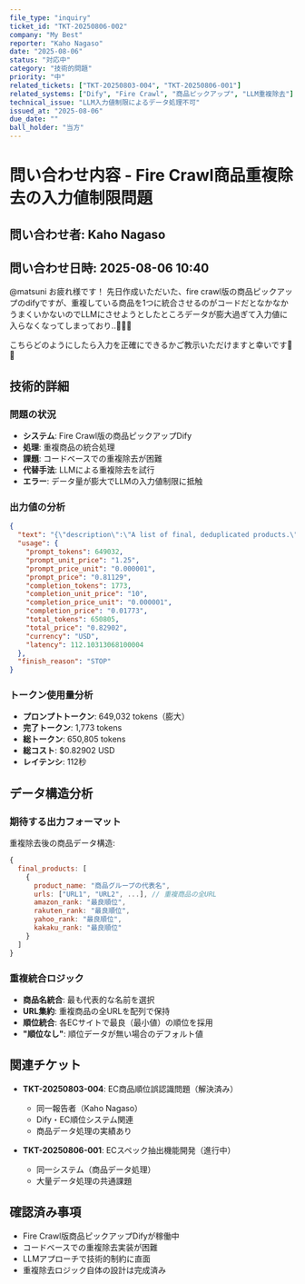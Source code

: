 ```yaml
---
file_type: "inquiry"
ticket_id: "TKT-20250806-002"
company: "My Best"
reporter: "Kaho Nagaso"
date: "2025-08-06"
status: "対応中"
category: "技術的問題"
priority: "中"
related_tickets: ["TKT-20250803-004", "TKT-20250806-001"]
related_systems: ["Dify", "Fire Crawl", "商品ピックアップ", "LLM重複除去"]
technical_issue: "LLM入力値制限によるデータ処理不可"
issued_at: "2025-08-06"
due_date: ""
ball_holder: "当方"
---
```


# 問い合わせ内容 - Fire Crawl商品重複除去の入力値制限問題

## 問い合わせ者: Kaho Nagaso
## 問い合わせ日時: 2025-08-06 10:40

@matsuni
お疲れ様です！
先日作成いただいた、fire crawl版の商品ピックアップのdifyですが、重複している商品を1つに統合させるのがコードだとなかなかうまくいかないのでLLMにさせようとしたところデータが膨大過ぎて入力値に入らなくなってしまっており..🐻‍❄️😭

こちらどのようにしたら入力を正確にできるかご教示いただけますと幸いです🐻🙏

## 技術的詳細

### 問題の状況
- **システム**: Fire Crawl版の商品ピックアップDify
- **処理**: 重複商品の統合処理
- **課題**: コードベースでの重複除去が困難
- **代替手法**: LLMによる重複除去を試行
- **エラー**: データ量が膨大でLLMの入力値制限に抵触

### 出力値の分析
```json
{
  "text": "{\"description\":\"A list of final, deduplicated products.\",\"properties\":{\"final_products\":{\"type\":\"array\",\"description\":\"An array of product objects, where each object represents a unique product with its aggregated information.\",\"items\":{\"type\":\"object\",\"properties\":{\"product_name\":{\"type\":\"string\",\"description\":\"The most representative name for the product group.\"},\"urls\":{\"type\":\"array\",\"items\":{\"type\":\"string\"},\"description\":\"A list of all unique URLs for the product group.\"},\"amazon_rank\":{\"type\":\"string\",\"description\":\"The best (lowest) Amazon rank for the product group. '順位なし' if no rank is available.\"},\"rakuten_rank\":{\"type\":\"string\",\"description\":\"The best (lowest) Rakuten rank for the product group. '順位なし' if no rank is available.\"},\"yahoo_rank\":{\"type\":\"string\",\"description\":\"The best (lowest) Yahoo Shopping rank for the product group. '順位なし' if no rank is available.\"},\"kakaku_rank\":{\"type\":\"string\",\"description\":\"The best (lowest) Kakaku.com rank for the product group. '順位なし' if no rank is available.\"}},\"required\":[\"product_name\",\"urls\",\"amazon_rank\",\"rakuten_rank\",\"yahoo_rank\",\"kakaku_rank\"]}}},\"required\":[\"final_products\"],\"type\":\"object\"}",
  "usage": {
    "prompt_tokens": 649032,
    "prompt_unit_price": "1.25",
    "prompt_price_unit": "0.000001",
    "prompt_price": "0.81129",
    "completion_tokens": 1773,
    "completion_unit_price": "10",
    "completion_price_unit": "0.000001",
    "completion_price": "0.01773",
    "total_tokens": 650805,
    "total_price": "0.82902",
    "currency": "USD",
    "latency": 112.10313068100004
  },
  "finish_reason": "STOP"
}
```

### トークン使用量分析
- **プロンプトトークン**: 649,032 tokens（膨大）
- **完了トークン**: 1,773 tokens
- **総トークン**: 650,805 tokens
- **総コスト**: $0.82902 USD
- **レイテンシ**: 112秒

## データ構造分析

### 期待する出力フォーマット
重複除去後の商品データ構造:
```javascript
{
  final_products: [
    {
      product_name: "商品グループの代表名",
      urls: ["URL1", "URL2", ...], // 重複商品の全URL
      amazon_rank: "最良順位", 
      rakuten_rank: "最良順位",
      yahoo_rank: "最良順位", 
      kakaku_rank: "最良順位"
    }
  ]
}
```

### 重複統合ロジック
- **商品名統合**: 最も代表的な名前を選択
- **URL集約**: 重複商品の全URLを配列で保持
- **順位統合**: 各ECサイトで最良（最小値）の順位を採用
- **"順位なし"**: 順位データが無い場合のデフォルト値

## 関連チケット
- **TKT-20250803-004**: EC商品順位誤認識問題（解決済み）
  - 同一報告者（Kaho Nagaso）
  - Dify・EC順位システム関連
  - 商品データ処理の実績あり

- **TKT-20250806-001**: ECスペック抽出機能開発（進行中）
  - 同一システム（商品データ処理）
  - 大量データ処理の共通課題

## 確認済み事項
- Fire Crawl版商品ピックアップDifyが稼働中
- コードベースでの重複除去実装が困難
- LLMアプローチで技術的制約に直面
- 重複除去ロジック自体の設計は完成済み
